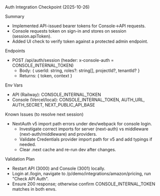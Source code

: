 Auth Integration Checkpoint (2025-10-26)

Summary
- Implemented API-issued bearer tokens for Console→API requests.
- Console requests token on sign-in and stores on session (session.apiToken).
- Added UI check to verify token against a protected admin endpoint.

Endpoints
- POST /api/auth/session (header: x-console-auth = CONSOLE_INTERNAL_TOKEN)
  - Body: { userId: string, roles?: string[], projectId?, tenantId? }
  - Returns: { token, context }

Env Vars
- API (Railway): CONSOLE_INTERNAL_TOKEN
- Console (Vercel/local): CONSOLE_INTERNAL_TOKEN, AUTH_URL, AUTH_SECRET, NEXT_PUBLIC_API_BASE

Known Issues (to resolve next session)
- NextAuth v5 import path errors under dev/webpack for console login.
  - Investigate correct imports for server (next-auth) vs middleware (next-auth/middleware) and providers.
  - Validate Credentials provider import path for v5 and add typings if needed.
  - Clear .next cache and re-run dev after changes.

Validation Plan
- Restart API (3000) and Console (3001) locally.
- Login at /login, navigate to /p/demo/integrations/amazon/pricing, run "Check API Auth".
- Ensure 200 response; otherwise confirm CONSOLE_INTERNAL_TOKEN matches in both envs.

